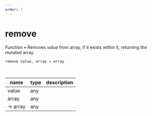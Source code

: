 ```yaml
---
order: 1
---
```

# remove

_Function_ &bull; Removes _value_ from array, if it exists within it, returning the mutated array.

<pre><code>remove value, array &rarr; array</code></pre>
<br>

| name | type | description |
|------|------|-------------|
|value|any||
|array|any||
|&rarr; array|any||



